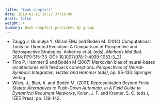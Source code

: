 ```yaml
---
title: 'Book chapters'
date: 2019-02-11T19:27:37+10:00
draft: false
weight: 4
summary: Book chapters published by group
---
```





- Zaugg J, Gumulya Y, Gillam EMJ and Bodén M. (2014) Computational Tools for Directed Evolution: A Comparison of Prospective and Retrospective Strategies. Ackerley et al. (eds). *Methods Mol Biol*. 2014;1179:315-33. DOI: [10.1007/978-1-4939-1053-3_21](http://dx.doi.org/10.1007/978-1-4939-1053-3_21)
- Tino P, Hammer B and Bodén M (2007) Markovian bias of neural-based architectures with feedback connections. *Perspectives of Neural-Symbolic Integration, Hitzler and Hammer (eds)*, pp. 95-133. Springer Verlag.
- Wiles, J., Blair, A. and Bodén M. (2001) Representation Beyond Finite States: *Alternatives to Push-Down Automata, in A Field Guide to Dynamical Recurrent Networks*, Kolen, J. F. and Kremer, S. C. (eds.), IEEE Press, pp. 129-142.

